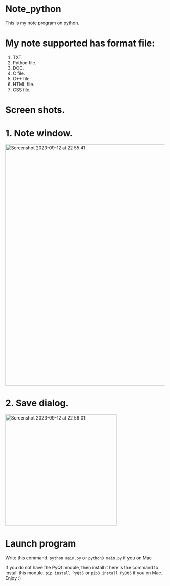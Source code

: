 # Note_python

This is my note program on python.


# My note supported has format file:

1. TXT.
2. Python file.
3. DOC.
4. C file.
5. C++ file.
6. HTML file.
7. CSS file.

# Screen shots.



# 1. Note window.



<img width="762" alt="Screenshot 2023-09-12 at 22 55 41" src="https://github.com/Imm0rta11/Note_python/assets/132219935/706ec29a-3596-4f96-96d5-7063685e79f3">



# 2. Save dialog.



<img width="352" alt="Screenshot 2023-09-12 at 22 56 01" src="https://github.com/Imm0rta11/Note_python/assets/132219935/b9b9a6ae-6173-4326-91f1-a5e7cac730ba">


# Launch program
Write this command.
```python main.py```
or
```python3 main.py```
if you on Mac

If you do not have the PyQt module, then install it here is the command to install this module.
```pip install PyQt5```
or 
```pip3 install PyQt5```
if you on Mac.
Enjoy :)



